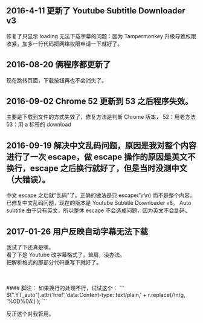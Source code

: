 ## 2016-4-11 更新了 Youtube Subtitle Downloader v3
修复了只显示 loading 无法下载字幕的问题：因为 Tampermonkey 升级导致权限收紧，加多一行代码把网络权限申请一下就好了。

## 2016-08-20 俩程序都更新了
现在跳转页面，下载按钮再也不会消失了。


## 2016-09-02 Chrome 52 更新到 53 之后程序失效。
主要是下载到文件的方式失效了，修复方法是判断 Chrome 版本，
52：用老方法
53：用 a 标签的 download


## 2016-09-19 解决中文乱码问题，原因是我对整个内容进行了一次 escape，做 escape 操作的原因是英文不换行，escape 之后换行就好了，但是当时没测中文（大错误）。
中文 escape 之后就"乱码"了。正确的做法是只 escape('\r\n) 而不是整个内容。
已修复中文乱码问题，现在的版本是 Youtube Subtitle Downloader v8。
Auto subtitle 由于只有英文，所以整体 escape 不会造成问题，因为英文不会乱码。

## 2017-01-26 用户反映自动字幕无法下载
我试了下还真是嘿。  
看了下是 Youtube 改字幕格式了。耸肩，没办法。  
把解析格式的那部分代码重写下就好了。  

<br/>
<br/>
#### 脚注：
如果换行的处理不行，试试这个：
```
$(".YT_auto").attr('href','data:Content-type: text/plain,' + r.replace(/\n/g, '%0D%0A') );
```

反正这个对我管用。
